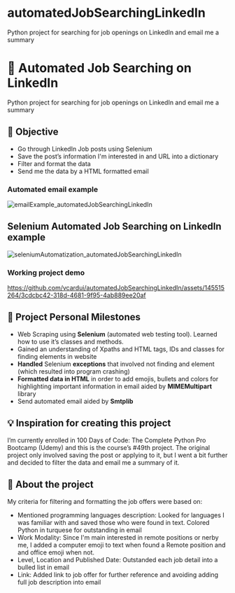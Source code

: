 # automatedJobSearchingLinkedIn
Python project for searching for job openings on LinkedIn and email me a summary

# 💼 **Automated Job Searching on LinkedIn**

Python project for searching for job openings on LinkedIn and email me a summary

## 🎯 Objective

- Go through LinkedIn Job posts using Selenium
- Save the post’s information I'm interested in and URL into a dictionary
- Filter and format the data
- Send me the data by a HTML formatted email

### **Automated email example**
![emailExample_automatedJobSearchingLinkedIn](https://github.com/vcardui/automatedJobSearchingLinkedIn/assets/145515264/ec266ef1-79be-46e7-92a1-555c2a6c85c5)

## Selenium **Automated Job Searching on LinkedIn example**
![seleniumAutomatization_automatedJobSearchingLinkedIn](https://github.com/vcardui/automatedJobSearchingLinkedIn/assets/145515264/a1c3bc3d-0539-4759-a2c7-cd76c64cae9b)

### Working project demo
https://github.com/vcardui/automatedJobSearchingLinkedIn/assets/145515264/3cdcbc42-318d-4681-9f95-4ab889ee20af

## 🙌 Project Personal Milestones

- Web Scraping using **Selenium** (automated web testing tool). Learned how to use it’s classes and methods.
- Gained an understanding of Xpaths and HTML tags, IDs and classes for finding elements in website
- **Handled** Selenium **exceptions** that involved not finding and element (which resulted into program crashing)
- **Formatted data in HTML** in order to add emojis, bullets and colors for highlighting important information in email aided by **MIMEMultipart** library
- Send automated email aided by **Smtplib**

## 💡 Inspiration for creating this project

I’m currently enrolled in 100 Days of Code: The Complete Python Pro Bootcamp (Udemy) and this is the course’s #49th project. The original project only involved saving the post or applying to it, but I went a bit further and decided to filter the data and email me a summary of it.

## 👀 About the project

My criteria for filtering and formatting the job offers were based on:

- Mentioned programming languages description: Looked for languages I was familiar with and saved those who were found in text. Colored Python in turquese for outstanding in email
- Work Modality: Since I'm main interested in remote positions or nerby me, I added a computer emoji to text when found a Remote position and and office emoji when not.
- Level, Location and Published Date: Outstanded each job detail into a bulled list in email
- Link: Added link to job offer for further reference and avoiding adding full job description into email
